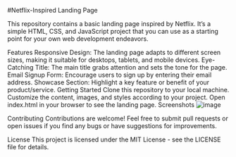 #Netflix-Inspired Landing Page

This repository contains a basic landing page inspired by Netflix. It’s a simple HTML, CSS, and JavaScript project that you can use as a starting point for your own web development endeavors.

Features
Responsive Design: The landing page adapts to different screen sizes, making it suitable for desktops, tablets, and mobile devices.
Eye-Catching Title: The main title grabs attention and sets the tone for the page.
Email Signup Form: Encourage users to sign up by entering their email address.
Showcase Section: Highlight a key feature or benefit of your product/service.
Getting Started
Clone this repository to your local machine.
Customize the content, images, and styles according to your project.
Open index.html in your browser to see the landing page.
Screenshots
![image](https://github.com/mohdanas700/Netflix-Clone/assets/144828891/3728dcac-7700-4332-8ebf-0a881455a189)


Contributing
Contributions are welcome! Feel free to submit pull requests or open issues if you find any bugs or have suggestions for improvements.

License
This project is licensed under the MIT License - see the LICENSE file for details.

